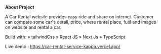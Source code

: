 
**About Project**

A Car Rental website provides easy ride and share on internet.
Customer can compare some car's detail, price, where rental place, fuel and images on website and rental a car.

Build with:
» tailwindCss
» React JS
» Next Js
» TypeScript

Live demo : https://car-rental-service-kappa.vercel.app/


